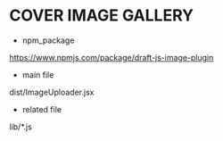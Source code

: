 # COVER IMAGE GALLERY

- npm_package

https://www.npmjs.com/package/draft-js-image-plugin

- main file

dist/ImageUploader.jsx

- related file

lib/*.js
